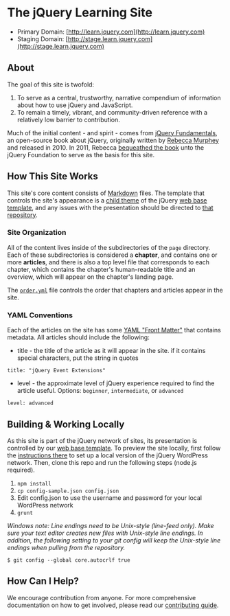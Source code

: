 # The jQuery Learning Site

* Primary Domain: [http://learn.jquery.com](http://learn.jquery.com)
* Staging Domain: [http://stage.learn.jquery.com](http://stage.learn.jquery.com)

## About

The goal of this site is twofold:

1. To serve as a central, trustworthy, narrative compendium of information about how to use jQuery and JavaScript.
2. To remain a timely, vibrant, and community-driven reference with a relatively low barrier to contribution.

Much of the initial content - and spirit - comes from [jQuery Fundamentals](https://github.com/rmurphey/jqfundamentals), an open-source book about jQuery, originally written by [Rebecca Murphey](http://www.rmurphey.com/) and released in 2010. In 2011, Rebecca [bequeathed the book](http://rmurphey.com/blog/2011/03/17/the-future-of-jquery-fundamentals-and-a-confession/) unto the jQuery Foundation to serve as the basis for this site.


## How This Site Works

This site's core content consists of [Markdown](http://daringfireball.net/projects/markdown/) files. The template that controls the site's appearance is a [child theme](https://github.com/jquery/jquery-wp-content/tree/master/themes/learn.jquery.com) of the jQuery [web base template](https://github.com/jquery/jquery-wp-content), and any issues with the presentation should be directed to [that repository](https://github.com/jquery/jquery-wp-content).

### Site Organization

All of the content lives inside of the subdirectories of the `page` directory. Each of these subdirectories is considered a **chapter**, and contains one or more **articles**, and there is also a top level file that corresponds to each chapter, which contains the chapter's human-readable title and an overview, which will appear on the chapter's landing page.

The [`order.yml`](https://github.com/jquery/learn.jquery.com/blob/master/order.yml) file controls the order that chapters and articles appear in the site.


### YAML Conventions

Each of the articles on the site has some [YAML "Front Matter"](https://github.com/mojombo/jekyll/wiki/YAML-Front-Matter) that contains metadata. All articles should include the following:

* title - the title of the article as it will appear in the site. if it contains special characters, put the string in quotes

`title: "jQuery Event Extensions"`

* level - the approximate level of jQuery experience required to find the article useful. Options: `beginner`, `intermediate`, or `advanced`

`level: advanced`

## Building & Working Locally

As this site is part of the jQuery network of sites, its presentation is controlled by our [web base template](https://github.com/jquery/jquery-wp-content). To preview the site locally, first follow the [instructions there](https://github.com/jquery/jquery-wp-content) to set up a local version of the jQuery WordPress network. Then, clone this repo and run the following steps (node.js required).


1. `npm install`
2. `cp config-sample.json config.json`
3. Edit config.json to use the username and password for your local WordPress network
4. `grunt`

*Windows note: Line endings need to be Unix-style (line-feed only). Make sure your text editor creates new files with Unix-style line endings. In addition, the following setting to your git config will keep the Unix-style line endings when pulling from the repository.*

```
$ git config --global core.autocrlf true
```

## How Can I Help?

We encourage contribution from anyone. For more comprehensive documentation on how to get involved, please read our [contributing guide](http://learn.jquery.com/contributing).
